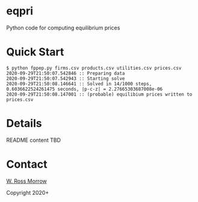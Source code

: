 # eqpri

Python code for computing equilibrium prices

# Quick Start

```
$ python fppep.py firms.csv products.csv utilities.csv prices.csv
2020-09-29T21:50:07.542846 :: Preparing data
2020-09-29T21:50:07.542943 :: Starting solve
2020-09-29T21:50:08.146641 :: Solved in 14/1000 steps, 0.6036622524261475 seconds, |p-c-z| = 2.27665303687008e-06
2020-09-29T21:50:08.147001 :: (probable) equilibium prices written to prices.csv
```

# Details

README content TBD

# Contact

[W. Ross Morrow](morrowwr@gmail.com)

Copyright 2020+

